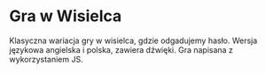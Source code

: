 # Gra w Wisielca

Klasyczna wariacja gry w wisielca, gdzie odgadujemy hasło. 
Wersja językowa angielska i polska, zawiera dźwięki. 
Gra napisana z wykorzystaniem JS.
